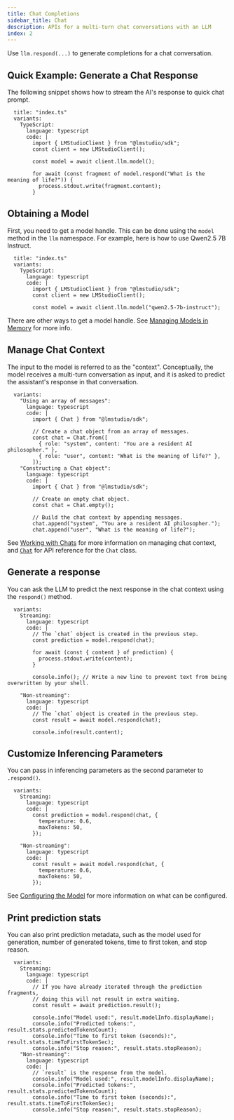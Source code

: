 ```yaml
---
title: Chat Completions
sidebar_title: Chat
description: APIs for a multi-turn chat conversations with an LLM
index: 2
---
```


Use `llm.respond(...)` to generate completions for a chat conversation.

## Quick Example: Generate a Chat Response

The following snippet shows how to stream the AI's response to quick chat prompt.

```lms_code_snippet
  title: "index.ts"
  variants:
    TypeScript:
      language: typescript
      code: |
        import { LMStudioClient } from "@lmstudio/sdk";
        const client = new LMStudioClient();

        const model = await client.llm.model();

        for await (const fragment of model.respond("What is the meaning of life?")) {
          process.stdout.write(fragment.content);
        }
```

## Obtaining a Model

First, you need to get a model handle. This can be done using the `model` method in the `llm` namespace. For example, here is how to use Qwen2.5 7B Instruct.

```lms_code_snippet
  title: "index.ts"
  variants:
    TypeScript:
      language: typescript
      code: |
        import { LMStudioClient } from "@lmstudio/sdk";
        const client = new LMStudioClient();

        const model = await client.llm.model("qwen2.5-7b-instruct");
```

There are other ways to get a model handle. See [Managing Models in Memory](./../manage-models/loading) for more info.

## Manage Chat Context

The input to the model is referred to as the "context". Conceptually, the model receives a multi-turn conversation as input, and it is asked to predict the assistant's response in that conversation.

```lms_code_snippet
  variants:
    "Using an array of messages":
      language: typescript
      code: |
        import { Chat } from "@lmstudio/sdk";

        // Create a chat object from an array of messages.
        const chat = Chat.from([
          { role: "system", content: "You are a resident AI philosopher." },
          { role: "user", content: "What is the meaning of life?" },
        ]);
    "Constructing a Chat object":
      language: typescript
      code: |
        import { Chat } from "@lmstudio/sdk";

        // Create an empty chat object.
        const chat = Chat.empty();

        // Build the chat context by appending messages.
        chat.append("system", "You are a resident AI philosopher.");
        chat.append("user", "What is the meaning of life?");
```

See [Working with Chats](./working-with-chats) for more information on managing chat context, and [`Chat`](./../api-reference/chat) for API reference for the `Chat` class.

## Generate a response

You can ask the LLM to predict the next response in the chat context using the `respond()` method.

```lms_code_snippet
  variants:
    Streaming:
      language: typescript
      code: |
        // The `chat` object is created in the previous step.
        const prediction = model.respond(chat);

        for await (const { content } of prediction) {
          process.stdout.write(content);
        }

        console.info(); // Write a new line to prevent text from being overwritten by your shell.

    "Non-streaming":
      language: typescript
      code: |
        // The `chat` object is created in the previous step.
        const result = await model.respond(chat);

        console.info(result.content);
```

## Customize Inferencing Parameters

You can pass in inferencing parameters as the second parameter to `.respond()`.

```lms_code_snippet
  variants:
    Streaming:
      language: typescript
      code: |
        const prediction = model.respond(chat, {
          temperature: 0.6,
          maxTokens: 50,
        });

    "Non-streaming":
      language: typescript
      code: |
        const result = await model.respond(chat, {
          temperature: 0.6,
          maxTokens: 50,
        });
```

See [Configuring the Model](./parameters) for more information on what can be configured.

## Print prediction stats

You can also print prediction metadata, such as the model used for generation, number of generated
tokens, time to first token, and stop reason.

```lms_code_snippet
  variants:
    Streaming:
      language: typescript
      code: |
        // If you have already iterated through the prediction fragments,
        // doing this will not result in extra waiting.
        const result = await prediction.result();

        console.info("Model used:", result.modelInfo.displayName);
        console.info("Predicted tokens:", result.stats.predictedTokensCount);
        console.info("Time to first token (seconds):", result.stats.timeToFirstTokenSec);
        console.info("Stop reason:", result.stats.stopReason);
    "Non-streaming":
      language: typescript
      code: |
        // `result` is the response from the model.
        console.info("Model used:", result.modelInfo.displayName);
        console.info("Predicted tokens:", result.stats.predictedTokensCount);
        console.info("Time to first token (seconds):", result.stats.timeToFirstTokenSec);
        console.info("Stop reason:", result.stats.stopReason);
```

<!-- ### Progress callbacks

TODO: TS has onFirstToken callback which Python does not

Long prompts will often take a long time to first token, i.e. it takes the model a long time to process your prompt.
If you want to get updates on the progress of this process, you can provide a float callback to `respond`
that receives a float from 0.0-1.0 representing prompt processing progress.

```lms_code_snippet
  variants:
    Python:
      language: python
      code: |
        import lmstudio as lm

        llm = lm.llm()

        response = llm.respond(
            "What is LM Studio?",
            on_progress: lambda progress: print(f"{progress*100}% complete")
        )

    Python (with scoped resources):
      language: python
      code: |
        import lmstudio

        with lmstudio.Client() as client:
            llm = client.llm.model()

            response = llm.respond(
                "What is LM Studio?",
                on_progress: lambda progress: print(f"{progress*100}% processed")
            )

    TypeScript:
      language: typescript
      code: |
        import { LMStudioClient } from "@lmstudio/sdk";

        const client = new LMStudioClient();
        const llm = await client.llm.model();

        const prediction = llm.respond(
          "What is LM Studio?",
          {onPromptProcessingProgress: (progress) => process.stdout.write(`${progress*100}% processed`)});
```

### Prediction configuration

You can also specify the same prediction configuration options as you could in the
in-app chat window sidebar. Please consult your specific SDK to see exact syntax. -->
